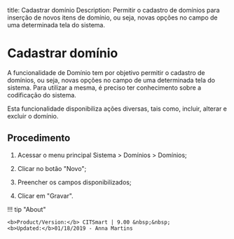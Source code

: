 title: Cadastrar domínio
Description: Permitir o cadastro de domínios para inserção de novos itens de domínio, ou seja, novas opções no campo de uma determinada tela do sistema.
# Cadastrar domínio

A funcionalidade de Domínio tem por objetivo permitir o cadastro de domínios, ou seja, novas opções no campo de uma determinada tela do sistema. Para utilizar a mesma, é preciso ter conhecimento sobre a codificação do sistema.

Esta funcionalidade disponibiliza ações diversas, tais como, incluir, alterar e
excluir o domínio.

Procedimento
----------------

1.  Acessar o menu principal Sistema \> Domínios \> Domínios;

2.  Clicar no botão "Novo";

3.  Preencher os campos disponibilizados;

4.  Clicar em "Gravar".


!!! tip "About"

    <b>Product/Version:</b> CITSmart | 9.00 &nbsp;&nbsp;
    <b>Updated:</b>01/18/2019 - Anna Martins
